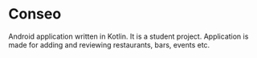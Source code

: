 # Conseo
Android application written in Kotlin. It is a student project. Application is made for adding and reviewing restaurants, bars, events etc. 
